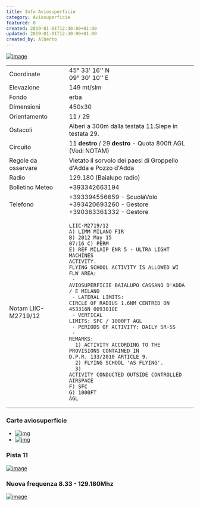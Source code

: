 ```yaml
---
title: Info Aviosuperficie
category: Aviosuperficie
featured: 0
created: 2019-01-01T12:30:00+01:00
updated: 2019-01-01T12:30:00+01:00
created_by: Alberto
---
```


[![image](/img/avio/baia-pattern.jpg)](/img/avio/baia-pattern.jpg)

|                     |                                                                                                                                                                                                                                                                                                                                                                                                                                                                                                                                                                                                                                                                   |
| ------------------- | ----------------------------------------------------------------------------------------------------------------------------------------------------------------------------------------------------------------------------------------------------------------------------------------------------------------------------------------------------------------------------------------------------------------------------------------------------------------------------------------------------------------------------------------------------------------------------------------------------------------------------------------------------------------- |
| Coordinate          | 45° 33' 16'' N<br> 09° 30' 10'' E                                                                                                                                                                                                                                                                                                                                                                                                                                                                                                                                                                                                                                 |
| Elevazione          | 149 mt/slm                                                                                                                                                                                                                                                                                                                                                                                                                                                                                                                                                                                                                                                        |
| Fondo               | erba                                                                                                                                                                                                                                                                                                                                                                                                                                                                                                                                                                                                                                                              |
| Dimensioni          | 450x30                                                                                                                                                                                                                                                                                                                                                                                                                                                                                                                                                                                                                                                            |
| Orientamento        | 11 / 29                                                                                                                                                                                                                                                                                                                                                                                                                                                                                                                                                                                                                                                           |
| Ostacoli            | Alberi a 300m dalla testata 11.<bre>Siepe in testata 29.                                                                                                                                                                                                                                                                                                                                                                                                                                                                                                                                                                                                          |
| Circuito            | 11 **destro** / 29 **destro** - Quota 800ft AGL (Vedi NOTAM)                                                                                                                                                                                                                                                                                                                                                                                                                                                                                                                                                                                                      |
| Regole da osservare | Vietato il sorvolo dei paesi di Groppello d'Adda e Pozzo d'Adda                                                                                                                                                                                                                                                                                                                                                                                                                                                                                                                                                                                                   |
| Radio               | 129.180 (Baialupo radio)                                                                                                                                                                                                                                                                                                                                                                                                                                                                                                                                                                                                                                          |
| Bolletino Meteo     | +393342663194                                                                                                                                                                                                                                                                                                                                                                                                                                                                                                                                                                                                                                                     |
| Telefono            | +393394556659 - ScuolaVolo<br>+393420693260 - Gestore<br>+390363361332 - Gestore                                                                                                                                                                                                                                                                                                                                                                                                                                                                                                                                                                                  |
| Notam LIIC-M2719/12 | <pre><code>LIIC-M2719/12<br>A) LIMM MILANO FIR<br>B) 2012 May 15 07:16 C) PERM<br>E) REF MILAIP ENR 5 - ULTRA LIGHT MACHINES ACTIVITY.<br>FLYING SCHOOL ACTIVITY IS ALLOWED WI FLW AREA:<br> - AVIOSUPERFICIE BAIALUPO CASSANO D'ADDA / E MILANO<br> - LATERAL LIMITS: CIRCLE OF RADIUS 1.6NM CENTRED ON 453316N 0093010E<br> - VERTICAL LIMITS: SFC / 1000FT AGL<br> - PERIODS OF ACTIVITY: DAILY SR-SS<br> - REMARKS:<br> &nbsp;1) ACTIVITY ACCORDING TO THE PROVISIONS CONTAINED IN D.P.R. 133/2010 ARTICLE 9.<br> &nbsp;2) FLYING SCHOOL 'AS FLYING'.<br> &nbsp;3) ACTIVITY CONDUCTED OUTSIDE CONTROLLED AIRSPACE<br>F) SFC<br>G) 1000FT AGL<br></code></pre> |

### Carte aviosuperficie

- [![img](/img/avio/baia-19-1.png)](/pdf/avio/baia-19-1.pdf)
- [![img](/img/avio/baia-19-2.png)](/pdf/avio/baia-19-2.pdf)

### Pista 11

[![image](/img/avio/runway-11.jpg)](/img/avio/runway-11.jpg)

### Nuova frequenza 8.33 - 129.180Mhz

[![image](/img/avio/baia-radio-833.png)](/img/avio/baia-radio-833.png)
